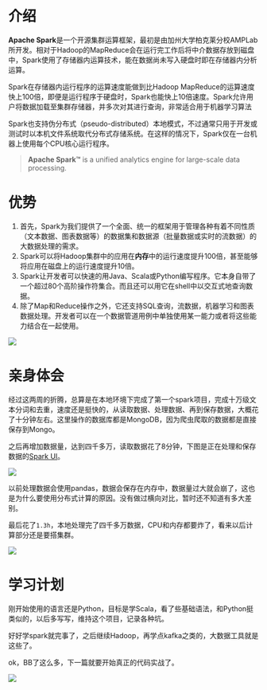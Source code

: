 

# 介绍

**Apache Spark**是一个开源集群运算框架，最初是由加州大学柏克莱分校AMPLab所开发。相对于Hadoop的MapReduce会在运行完工作后将中介数据存放到磁盘中，Spark使用了存储器内运算技术，能在数据尚未写入硬盘时即在存储器内分析运算。

Spark在存储器内运行程序的运算速度能做到比Hadoop MapReduce的运算速度快上100倍，即便是运行程序于硬盘时，Spark也能快上10倍速度。Spark允许用户将数据加载至集群存储器，并多次对其进行查询，非常适合用于机器学习算法

Spark也支持伪分布式（pseudo-distributed）本地模式，不过通常只用于开发或测试时以本机文件系统取代分布式存储系统。在这样的情况下，Spark仅在一台机器上使用每个CPU核心运行程序。 

> **Apache Spark™** is a unified analytics engine for large-scale data processing.



# 优势

1. 首先，Spark为我们提供了一个全面、统一的框架用于管理各种有着不同性质（文本数据、图表数据等）的数据集和数据源（批量数据或实时的流数据）的大数据处理的需求。
2. Spark可以将Hadoop集群中的应用在**内存**中的运行速度提升100倍，甚至能够将应用在磁盘上的运行速度提升10倍。
3. Spark让开发者可以快速的用Java、Scala或Python编写程序。它本身自带了一个超过80个高阶操作符集合。而且还可以用它在shell中以交互式地查询数据。
4. 除了Map和Reduce操作之外，它还支持SQL查询，流数据，机器学习和图表数据处理。开发者可以在一个数据管道用例中单独使用某一能力或者将这些能力结合在一起使用。



![](https://spark.apache.org/images/spark-stack.png)



# 亲身体会

经过这两周的折腾，总算是在本地环境下完成了第一个spark项目，完成十万级文本分词和去重，速度还是挺快的，从读取数据、处理数据、再到保存数据，大概花了十分钟左右。这里操作的数据库都是MongoDB，因为爬虫爬取的数据都是直接保存到Mongo。

之后再增加数据量，达到四千多万，读取数据花了8分钟，下图是正在处理和保存数据的[Spark UI](http://10.10.10.60:4040/)。

![](https://image.ibb.co/i0aKiU/spark.png)

以前处理数据会使用pandas，数据会保存在内存中，数据量过大就会崩了，这也是为什么要使用分布式计算的原因。没有做过横向对比，暂时还不知道有多大差别。

最后花了`1.3h`，本地处理完了四千多万数据，CPU和内存都要炸了，看来以后计算部分还是要搭集群。

![](https://image.ibb.co/j7daq9/spark2.png)

# 学习计划

刚开始使用的语言还是Python，目标是学Scala，看了些基础语法，和Python挺类似的，以后多写写，维持这个项目，记录各种坑。

好好学spark就完事了，之后继续Hadoop，再学点kafka之类的，大数据工具就是这些了。

ok，BB了这么多，下一篇就要开始真正的代码实战了。

![](https://image.ibb.co/dtXMDU/code.jpg)